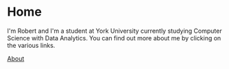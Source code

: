 # Home

I'm Robert and I'm a student at York University currently studying Computer Science with Data Analytics. You can find out more about me by clicking on the various links.

[About](/About)
